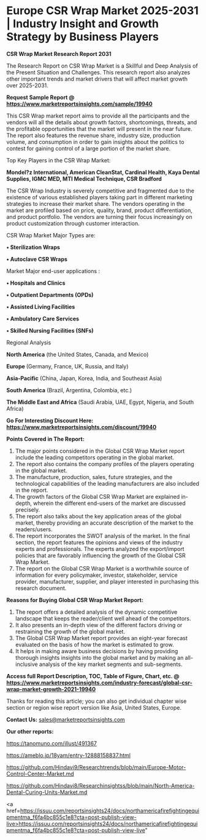 # Europe CSR Wrap Market 2025-2031 | Industry Insight and Growth Strategy by Business Players

<strong>CSR Wrap Market Research Report 2031</strong>

The Research Report on CSR Wrap Market is a Skillful and Deep Analysis of the Present Situation and Challenges. This research report also analyzes other important trends and market drivers that will affect market growth over 2025-2031.

<strong>Request Sample Report @ <a href=https://www.marketreportsinsights.com/sample/19940>https://www.marketreportsinsights.com/sample/19940</a></strong>

This CSR Wrap market report aims to provide all the participants and the vendors will all the details about growth factors, shortcomings, threats, and the profitable opportunities that the market will present in the near future. The report also features the revenue share, industry size, production volume, and consumption in order to gain insights about the politics to contest for gaining control of a large portion of the market share.

Top Key Players in the CSR Wrap Market:

<strong>Mondel?z International, American CleanStat, Cardinal Health, Kaya Dental Supplies, IGMC MED, MTI Medical Technique, CSR Bradford</strong>

The CSR Wrap Industry is severely competitive and fragmented due to the existence of various established players taking part in different marketing strategies to increase their market share. The vendors operating in the market are profiled based on price, quality, brand, product differentiation, and product portfolio. The vendors are turning their focus increasingly on product customization through customer interaction.

CSR Wrap Market Major Types are:

<strong>• Sterilization Wraps

• Autoclave CSR Wraps</strong>

Market Major end-user applications :

<strong>• Hospitals and Clinics

• Outpatient Departments (OPDs)

• Assisted Living Facilities

• Ambulatory Care Services

• Skilled Nursing Facilities (SNFs)</strong>

Regional Analysis

</u><strong><b>North America</b></strong> (the United States, Canada, and Mexico)

<strong><b>Europe </b></strong>(Germany, France, UK, Russia, and Italy)

<strong><b>Asia-Pacific</b></strong> (China, Japan, Korea, India, and Southeast Asia)

<strong><b>South America</b></strong> (Brazil, Argentina, Colombia, etc.)

<strong><b>The Middle East and Africa</b></strong> (Saudi Arabia, UAE, Egypt, Nigeria, and South Africa)

<strong>Go For Interesting Discount Here: <a href=https://www.marketreportsinsights.com/discount/19940>https://www.marketreportsinsights.com/discount/19940</a></strong>

<strong>Points Covered in The Report:</strong>
<ol>
  <li>The major points considered in the Global CSR Wrap Market report include the leading competitors operating in the global market.</li>
  <li>The report also contains the company profiles of the players operating in the global market.</li>
  <li>The manufacture, production, sales, future strategies, and the technological capabilities of the leading manufacturers are also included in the report.</li>
  <li>The growth factors of the Global CSR Wrap Market are explained in-depth, wherein the different end-users of the market are discussed precisely.</li>
  <li>The report also talks about the key application areas of the global market, thereby providing an accurate description of the market to the readers/users.</li>
  <li>The report incorporates the SWOT analysis of the market. In the final section, the report features the opinions and views of the industry experts and professionals. The experts analyzed the export/import policies that are favorably influencing the growth of the Global CSR Wrap Market.</li>
  <li>The report on the Global CSR Wrap Market is a worthwhile source of information for every policymaker, investor, stakeholder, service provider, manufacturer, supplier, and player interested in purchasing this research document.</li>
</ol>
<strong>Reasons for Buying Global CSR Wrap Market Report:</strong>

<ol>
  <li>The report offers a detailed analysis of the dynamic competitive landscape that keeps the reader/client well ahead of the competitors.</li>
  <li>It also presents an in-depth view of the different factors driving or restraining the growth of the global market.</li>
  <li>The Global CSR Wrap Market report provides an eight-year forecast evaluated on the basis of how the market is estimated to grow.</li>
  <li>It helps in making aware business decisions by having providing thorough insights insights into the global market and by making an all-inclusive analysis of the key market segments and sub-segments.</li>
</ol>
<strong>Access full Report Description, TOC, Table of Figure, Chart, etc. @ <a href=https://www.marketreportsinsights.com/industry-forecast/global-csr-wrap-market-growth-2021-19940>https://www.marketreportsinsights.com/industry-forecast/global-csr-wrap-market-growth-2021-19940</a></strong>


Thanks for reading this article; you can also get individual chapter wise section or region wise report version like Asia, United States, Europe.

<strong>Contact Us:</strong>
sales@marketreportsinsights.com

<strong>Our other reports:</strong>

<a href=https://tanomuno.com/illust/491367>https://tanomuno.com/illust/491367</a>

<a href=https://ameblo.jp/18yam/entry-12888158837.html>https://ameblo.jp/18yam/entry-12888158837.html</a>

<a href=https://github.com/Hindavi9/Researchtrends/blob/main/Europe-Motor-Control-Center-Market.md>https://github.com/Hindavi9/Researchtrends/blob/main/Europe-Motor-Control-Center-Market.md</a>

<a href=https://github.com/Hindavi8/Researchinsightss/blob/main/North-America-Dental-Curing-Units-Market.md>https://github.com/Hindavi8/Researchinsightss/blob/main/North-America-Dental-Curing-Units-Market.md</a>

<a href=https://issuu.com/reportsinsights24/docs/northamericafirefightingequipmentma_f6fa4bc855c1e8?cta=post-publish-view-live>https://issuu.com/reportsinsights24/docs/northamericafirefightingequipmentma_f6fa4bc855c1e8?cta=post-publish-view-live</a>"
